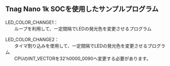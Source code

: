 Tnag Nano 1k SOCを使用したサンプルプログラム
------------------------

LED_COLOR_CHANGE1：  
　　ループを利用して、一定間隔でLEDの発光色を変更させるプログラム

LED_COLOR_CHANGE2：  
　　タイマ割り込みを使用して、一定間隔でLEDの発光色を変更させるプログラム  
　　CPUのINT_VECTORを32'h0000_0090へ変更する必要があります。
